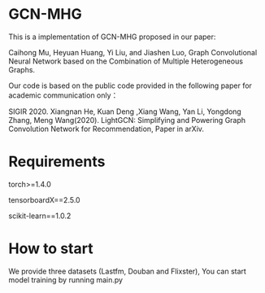 # GCN-MHG
This is a implementation of GCN-MHG proposed in our paper:

Caihong Mu, Heyuan Huang, Yi Liu, and Jiashen Luo, Graph Convolutional Neural Network based on the Combination of Multiple Heterogeneous Graphs.

Our code is based on the public code provided in the following paper for academic communication only：

SIGIR 2020. Xiangnan He, Kuan Deng ,Xiang Wang, Yan Li, Yongdong Zhang, Meng Wang(2020). LightGCN: Simplifying and Powering Graph Convolution Network for Recommendation, Paper in arXiv.

# Requirements

torch>=1.4.0

tensorboardX==2.5.0

scikit-learn==1.0.2

# How to start
We provide three datasets (Lastfm, Douban and Flixster), You can start model training by running main.py

